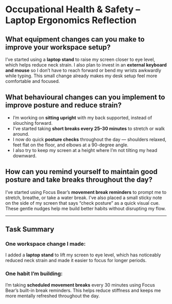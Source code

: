 #  Occupational Health & Safety – Laptop Ergonomics Reflection

## What equipment changes can you make to improve your workspace setup?
I’ve started using a **laptop stand** to raise my screen closer to eye level, which helps reduce neck strain. I also plan to invest in an **external keyboard and mouse** so I don’t have to reach forward or bend my wrists awkwardly while typing. This small change already makes my desk setup feel more comfortable and focused.

## What behavioural changes can you implement to improve posture and reduce strain?
- I’m working on **sitting upright** with my back supported, instead of slouching forward.
- I’ve started taking **short breaks every 25–30 minutes** to stretch or walk around.
- I now do quick **posture checks** throughout the day — shoulders relaxed, feet flat on the floor, and elbows at a 90-degree angle.
- I also try to keep my screen at a height where I’m not tilting my head downward.

## How can you remind yourself to maintain good posture and take breaks throughout the day?
I’ve started using Focus Bear’s **movement break reminders** to prompt me to stretch, breathe, or take a water break. I’ve also placed a small sticky note on the side of my screen that says “check posture” as a quick visual cue. These gentle nudges help me build better habits without disrupting my flow.

---

## Task Summary

### One workspace change I made:
I added a **laptop stand** to lift my screen to eye level, which has noticeably reduced neck strain and made it easier to focus for longer periods.

### One habit I’m building:
I’m taking **scheduled movement breaks** every 30 minutes using Focus Bear’s built-in break reminders. This helps reduce stiffness and keeps me more mentally refreshed throughout the day.

